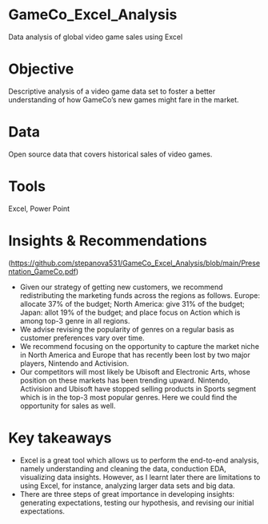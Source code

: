 # GameCo_Excel_Analysis
Data analysis of global video game sales using Excel
# Objective
Descriptive analysis of a video game data set to foster a better understanding of how GameCo’s new games might fare in the market.
# Data
Open source data that covers historical sales of video games.
# Tools
Excel, Power Point
# Insights & Recommendations
(https://github.com/stepanova531/GameCo_Excel_Analysis/blob/main/Presentation_GameCo.pdf)

- Given our strategy of getting new customers, we recommend redistributing the marketing funds across the regions as follows. Europe: allocate 37% of the budget; North America: give 31% of the budget; Japan: allot 19% of the budget; and place focus on Action which is among top-3 genre in all regions.  
- We advise revising the popularity of genres on a regular basis as customer preferences vary over time.
- We recommend focusing on the opportunity to capture the market niche in North America and Europe that has recently been lost by two major players, Nintendo and Activision.
- Our competitors will most likely be Ubisoft and Electronic Arts, whose position on these markets has been trending upward. Nintendo, Activision and Ubisoft have stopped selling products in Sports segment which is in the top-3 most popular genres. Here we could find the opportunity for sales as well.
# Key takeaways
- Excel is a great tool which allows us to perform the end-to-end analysis, namely understanding and cleaning the data, conduction EDA, visualizing data insights. However, as I learnt later there are limitations to using Excel, for instance, analyzing larger data sets and big data.
- There are three steps of great importance in developing insights: generating expectations, testing our hypothesis, and revising our initial expectations.
